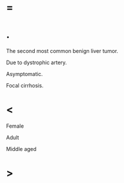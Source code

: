 # =

# .

The second most common benign liver tumor.

Due to dystrophic artery.

Asymptomatic.

Focal cirrhosis.

# <

Female

Adult

Middle aged

# >
